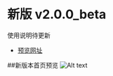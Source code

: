 # 新版 v2.0.0_beta

使用说明待更新
* [预览网址](http://218.244.148.188)

##新版本首页预览
![Alt text](https://github.com/muwenzi/photography-website/blob/master/public/img/preview.jpg)


